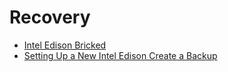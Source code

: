Recovery
==

- [Intel Edison Bricked](https://communities.intel.com/thread/58226?start=15&tstart=0)
- [Setting Up a New Intel Edison Create a Backup](http://rwx.io/blog/2015/02/18/seting-up-an-edison/)
